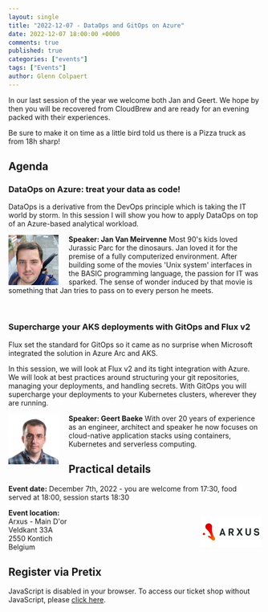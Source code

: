 ```yaml
---
layout: single
title: "2022-12-07 - DataOps and GitOps on Azure"
date: 2022-12-07 18:00:00 +0000
comments: true
published: true
categories: ["events"]
tags: ["Events"]
author: Glenn Colpaert
---
```


In our last session of the year we welcome both Jan and Geert. We hope by then you will be recovered from CloudBrew and are ready for an evening packed with their experiences.

Be sure to make it on time as a little bird told us there is a Pizza truck as from 18h sharp!

## Agenda

### DataOps on Azure: treat your data as code!

DataOps is a derivative from the DevOps principle which is taking the IT world by storm. In this session I will show you how to apply DataOps on top of an Azure-based analytical workload.

<img src="/assets/media/speakers/jan-van-meirvenne.png" alt="Jan Van Meirvenne" align="left" height="100" width="100" style="margin-right: 20px;">**Speaker: Jan Van Meirvenne** Most 90's kids loved Jurassic Parc for the dinosaurs. Jan loved it for the premise of a fully computerized environment. After building some of the movies 'Unix system' interfaces in the BASIC programming language, the passion for IT was sparked. The sense of wonder induced by that movie is something that Jan tries to pass on to every person he meets.

<br />

### Supercharge your AKS deployments with GitOps and Flux v2

Flux set the standard for GitOps so it came as no surprise when Microsoft integrated the solution in Azure Arc and AKS.

In this session, we will look at Flux v2 and its tight integration with Azure. We will look at best practices around structuring your git repositories, managing your deployments, and handling secrets. With GitOps you will supercharge your deployments to your Kubernetes clusters, wherever they are running.

<img src="/assets/media/speakers/geert-baeke.png" alt="Geert Baeke" align="left" height="100" width="100" style="margin-right: 20px;">**Speaker: Geert Baeke** With over 20 years of experience as an engineer, architect and speaker he now focuses on cloud-native application stacks using containers, Kubernetes and serverless computing.

## Practical details

**Event date:** December 7th, 2022 - you are welcome from 17:30, food served at 18:00, session starts 18:30

**Event location:**<br />
<img width="120" height="60" align="right" alt="" src="/assets/media/sponsors/logo-arxus-noslogan.png">Arxus - Main D'or<br />
Veldkant 33A<br />
2550 Kontich <br />
Belgium

## Register via Pretix

<link rel="stylesheet" type="text/css" href="https://pretix.eu/azug/20221207/widget/v1.css">
<script type="text/javascript" src="https://pretix.eu/widget/v1.en.js" async></script>
<pretix-widget event="https://pretix.eu/azug/20221207/"></pretix-widget>
<noscript>
   <div class="pretix-widget">
        <div class="pretix-widget-info-message">
            JavaScript is disabled in your browser. To access our ticket shop without JavaScript, please <a target="_blank" rel="noopener" href="https://pretix.eu/azug/20221207/">click here</a>.
        </div>
    </div>
</noscript>

